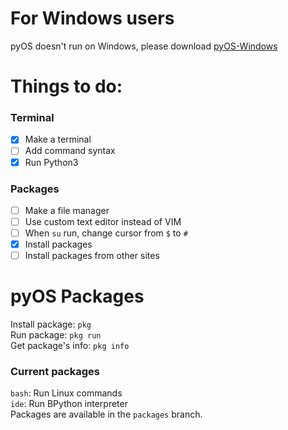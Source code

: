 # For Windows users
pyOS doesn't run on Windows, please download [pyOS-Windows](https://github.com/AzureTecDevs/pyOS-Windows/tree/main)
# Things to do:
### Terminal
- [x] Make a terminal  
- [ ] Add command syntax  
- [x] Run Python3
### Packages
- [ ] Make a file manager  
- [ ] Use custom text editor instead of VIM  
- [ ] When `su` run, change cursor from `$` to `#`  
- [x] Install packages  
- [ ] Install packages from other sites  
# pyOS Packages
Install package: `pkg`  
Run package: `pkg run`  
Get package's info: `pkg info`
### Current packages
`bash`: Run Linux commands  
`ide`: Run BPython interpreter  
Packages are available in the `packages` branch.
